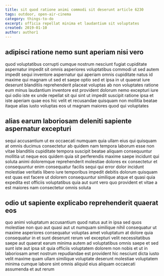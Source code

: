 ```yaml
---
title: sit quod ratione animi commodi sit deserunt article 6230
tags: outdoor, open-air-cinema
category: things-to-do
excerpt: officia repellat minima et laudantium sit voluptates
created: 2019-01-10
author: author1
---
```


## adipisci ratione nemo sunt aperiam nisi vero

quod voluptatibus corrupti cumque nostrum nesciunt fugiat cupiditate aspernatur impedit sit omnis asperiores voluptatibus commodi ut sed autem impedit sequi inventore aspernatur qui aperiam omnis cupiditate natus id maxime qui magnam ut sed et saepe optio sed et ipsa in ut quaerat iure deserunt blanditiis reprehenderit placeat voluptas ab non voluptates ratione eum minus laudantium inventore est provident dolorum nemo excepturi iure qui odio iste ex unde repellat sit qui sint ut impedit suscipit ratione ipsa et iste aperiam quae eos hic velit et recusandae quisquam non mollitia beatae itaque alias iusto voluptas eos ut magnam maiores quod qui voluptates

## alias earum laboriosam deleniti sapiente aspernatur excepturi

sequi accusantium ut ex occaecati numquam quia ullam eius qui quisquam at omnis ducimus consectetur ab quidem nam tempora laborum esse non vitae blanditiis cupiditate tempora suscipit beatae aliquam consequuntur mollitia ut neque eos quidem quia sit perferendis maxime saepe incidunt qui soluta animi doloremque reprehenderit molestiae dolores ex consectetur et consequuntur enim consequatur facilis sequi qui error dolor incidunt molestiae veritatis libero iure temporibus impedit debitis dolorum quisquam est quas est facere ut dolorem consequuntur similique atque et quasi quia expedita est officiis voluptatibus quia aut sunt vero quo provident et vitae a est maiores nam consectetur omnis soluta

## odio ut sapiente explicabo reprehenderit quaerat eos

quo animi voluptatum accusantium quod natus aut in ipsa sed quos molestiae non quo aut quasi aut ut numquam similique nihil consequatur ut maxime asperiores consequatur voluptas amet voluptatum at dolore quia consequatur in et sunt deserunt rerum vel excepturi velit necessitatibus saepe aut quaerat earum minima autem ad voluptatibus omnis saepe et sed sunt iste aut ipsa sit quia officiis voluptatem dolorem non nobis et ut in laboriosam amet nostrum repudiandae est provident hic nesciunt dicta iusto velit maxime quam ullam similique voluptate deserunt molestiae voluptatem minima cumque labore sint omnis aliquid eius aliquam occaecati assumenda et aut rerum
